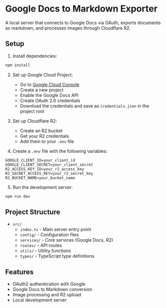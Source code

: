 # Google Docs to Markdown Exporter

A local server that connects to Google Docs via OAuth, exports documents as markdown, and processes images through Cloudflare R2.

## Setup

1. Install dependencies:
```bash
npm install
```

2. Set up Google Cloud Project:
   - Go to [Google Cloud Console](https://console.cloud.google.com)
   - Create a new project
   - Enable the Google Docs API
   - Create OAuth 2.0 credentials
   - Download the credentials and save as `credentials.json` in the project root

3. Set up Cloudflare R2:
   - Create an R2 bucket
   - Get your R2 credentials
   - Add them to your `.env` file

4. Create a `.env` file with the following variables:
```
GOOGLE_CLIENT_ID=your_client_id
GOOGLE_CLIENT_SECRET=your_client_secret
R2_ACCESS_KEY_ID=your_r2_access_key
R2_SECRET_ACCESS_KEY=your_r2_secret_key
R2_BUCKET_NAME=your_bucket_name
```

5. Run the development server:
```bash
npm run dev
```

## Project Structure

- `src/`
  - `index.ts` - Main server entry point
  - `config/` - Configuration files
  - `services/` - Core services (Google Docs, R2)
  - `routes/` - API routes
  - `utils/` - Utility functions
  - `types/` - TypeScript type definitions

## Features

- OAuth2 authentication with Google
- Google Docs to Markdown conversion
- Image processing and R2 upload
- Local development server 